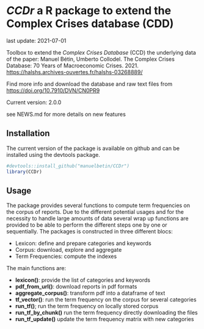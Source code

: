 
<!-- README.md is generated from README.Rmd. Please edit that file -->

# *CCDr* a R package to extend the Complex Crises database (CDD)

last update: 2021-07-01

Toolbox to extend the *Complex Crises Database* (CCD) the underlying
data of the paper: Manuel Bétin, Umberto Collodel. The Complex Crises
Database: 70 Years of Macroeconomic Crises. 2021.
<https://halshs.archives-ouvertes.fr/halshs-03268889/>

Find more info and download the database and raw text files from
<https://doi.org/10.7910/DVN/CN0PR9>

Current version: 2.0.0

see NEWS.md for more details on new features

## Installation

The current version of the package is available on github and can be
installed using the devtools package.

``` r
#devtools::install_github("manuelbetin/CCDr")
library(CCDr)
```

## Usage

The package provides several functions to compute term frequencies on
the corpus of reports. Due to the different potential usages and for the
necessity to handle large amounts of data several wrap up functions are
provided to be able to perform the different steps one by one or
sequentially. The packages is constructed in three different blocs:

-   Lexicon: define and prepare categories and keywords
-   Corpus: download, explore and aggregate
-   Term Frequencies: compute the indexes

The main functions are:

-   **lexicon()**: provide the list of categories and keywords
-   **pdf\_from\_url()**: download reports in pdf formats
-   **aggregate\_corpus()**: transform pdf into a dataframe of text
-   **tf\_vector()**: run the term frequency on the corpus for several
    categories
-   **run\_tf()**; run the term frequency on locally stored corpus
-   **run\_tf\_by\_chunk()** run the term frequency directly downloading
    the files
-   **run\_tf\_update()** update the term frequency matrix with new
    categories
